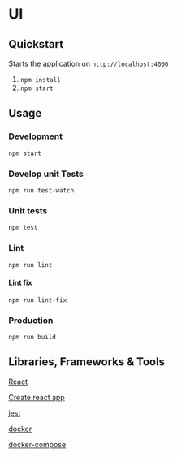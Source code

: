 # UI

## Quickstart

Starts the application on `http://localhost:4000`

1. `npm install`
2. `npm start`

## Usage

### Development

`npm start`

### Develop unit Tests

`npm run test-watch`

### Unit tests

`npm test`

### Lint

`npm run lint`

#### Lint fix

`npm run lint-fix`

### Production

`npm run build`

## Libraries, Frameworks & Tools

[React](https://reactjs.org/)

[Create react app](https://reactjs.org/docs/create-a-new-react-app.html)

[jest](https://mochajs.org/)

[docker](https://www.docker.com/)

[docker-compose](https://docs.docker.com/compose/)
